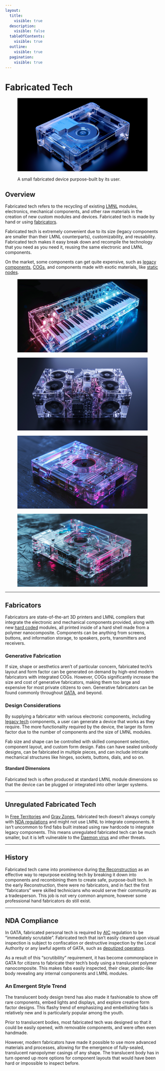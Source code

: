 ```yaml
---
layout:
  title:
    visible: true
  description:
    visible: false
  tableOfContents:
    visible: true
  outline:
    visible: true
  pagination:
    visible: true
---
```


# Fabricated Tech

<figure><img src="../../.gitbook/assets/fab.png" alt=""><figcaption><p>A small fabricated device purpose-built by its user.</p></figcaption></figure>

## Overview

Fabricated tech refers to the recycling of existing [LMNL](hard-code.md#lmnl) modules, electronics, mechanical components, and other raw materials in the creation of new custom modules and devices. Fabricated tech is made by hand or using [fabricators](fabricated-tech.md#fabricators).

Fabricated tech is extremely convenient due to its size (legacy components are smaller than their LMNL counterparts), customizability, and reusability. Fabricated tech makes it easy break down and recompile the technology that you need as you need it, reusing the same electronic and LMNL components.

On the market, some components can get quite expensive, such as [legacy components](../gata/law-and-order/tech-regulation.md), [COGs](cogs.md), and components made with exotic materials, like [static nodes](statics.md#static-nodes).

<div>

<figure><img src="../../.gitbook/assets/nomoney420_future_clear_plastic_synth_keyboard_future_electroni_8c6b226c-9306-48ec-9d8d-7663eab2c934.png" alt=""><figcaption></figcaption></figure>

 

<figure><img src="../../.gitbook/assets/nomoney420_future_high_end_subwoofer_made_of_clear_plastic_futu_56759661-bad5-4fdf-8597-a6ca434ddace.png" alt=""><figcaption></figcaption></figure>

 

<figure><img src="../../.gitbook/assets/nomoney420_future_media_cartridge_clear_plastic_future_electron_15881898-26a3-4b6c-95cb-fb35b0de981d.png" alt=""><figcaption></figcaption></figure>

 

<figure><img src="../../.gitbook/assets/nomoney420_future_media_cartridge_clear_plastic_future_electron_94a03c4d-394f-4bb5-b6c2-4a82143324ef.png" alt=""><figcaption></figcaption></figure>

</div>

***

## **Fabricators**

Fabricators are state-of-the-art 3D printers and LMNL compilers that integrate the electronic and mechanical components provided, along with new [hard coded](hard-code.md) modules, all printed inside of a hard shell made from a polymer nanocomposite. Components can be anything from screens, buttons, and information storage, to speakers, ports, transmitters and receivers.

### **Generative Fabrication**

If size, shape or aesthetics aren’t of particular concern, fabricated tech’s layout and form factor can be generated on demand by high-end modern fabricators with integrated COGs. However, COGs significantly increase the size and cost of generative fabricators, making them too large and expensive for most private citizens to own. Generative fabricators can be found commonly throughout [GATA](../gata/), and beyond.

### **Design Considerations**

By supplying a fabricator with various electronic components, including [legacy tech](../gata/law-and-order/tech-regulation.md) components, a user can generate a device that works as they require. The more functionality required by the device, the larger its form factor due to the number of components and the size of LMNL modules.

Fab size and shape can be controlled with skilled component selection, component layout, and custom form design. Fabs can have sealed unibody designs, can be fabricated in multiple pieces, and can include intricate mechanical structures like hinges, sockets, buttons, dials, and so on.

#### **Standard Dimensions**

Fabricated tech is often produced at standard LMNL module dimensions so that the device can be plugged or integrated into other larger systems.

***

## **Unregulated Fabricated Tech**

In [Free Territories](../free-territories/) and [Gray Zones](../gata/politics/gray-zones.md), fabricated tech doesn’t always comply with [NDA regulations](../gata/politics/new-dawn-accords.md) and might not use LMNL to integrate components. It isn’t uncommon to find fabs built instead using raw hardcode to integrate legacy components. This means unregulated fabricated tech can be much smaller, but it is left vulnerable to the [Daemon virus](the-daemon-virus.md) and other threats.

***

## **History**

Fabricated tech came into prominence during [the Reconstruction](../history/the-reconstruction.md) as an effective way to repurpose existing tech by breaking it down into components and recombining them to create safe, purpose-built tech. In the early Reconstruction, there were no fabricators, and in fact the first “fabricators” were skilled technicians who would serve their community as a tradesperson. This job is not very common anymore, however some professional hand fabricators do still exist.

***

## **NDA Compliance**

In GATA, fabricated personal tech is required by [AIC](../gata/institutions/atlan-information-control-aic.md) regulation to be “immediately scrutable”. Fabricated tech that isn’t easily cleared upon visual inspection is subject to confiscation or destructive inspection by the Local Authority or any lawful agents of GATA, such as [deputized operators](../gata/enterprise/operators.md#deputized-operators).

As a result of this “scrutibility” requirement, it has become commonplace in GATA for citizens to fabricate their tech’s body using a translucent polymer nanocomposite. This makes fabs easily inspected, their clear, plastic-like body revealing any internal components and LMNL modules.

### An Emergent Style Trend

The translucent body design trend has also made it fashionable to show off rare components, embed lights and displays, and explore creative form factor designs. This flashy trend of emphasizing and embellishing fabs is relatively new and is particularly popular among the youth.

Prior to translucent bodies, most fabricated tech was designed so that it could be easily opened, with removable components, and were often even handmade.

However, modern fabricators have made it possible to use more advanced materials and processes, allowing for the emergence of fully-sealed, translucent nanopolymer casings of any shape. The translucent body has in turn opened up more options for component layouts that would have been hard or impossible to inspect before.
